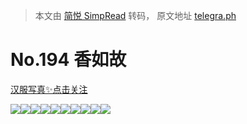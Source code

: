 > 本文由 [简悦 SimpRead](http://ksria.com/simpread/) 转码， 原文地址 [telegra.ph](https://telegra.ph/No-194-05-16)

No.194 香如故
==========

[汉服写真✨点击关注](https://t.me/hanfuxiezhen)

![](https://telegra.ph/file/8408b27c37a74ac2042c9.jpg)![](https://telegra.ph/file/6966ab86ab52516a896e2.jpg)![](https://telegra.ph/file/b618d91a9900e03f127d4.jpg)![](https://telegra.ph/file/3af479a10fcd92abd363f.jpg)![](https://telegra.ph/file/b190a44fe56d69c5f77a3.jpg)![](https://telegra.ph/file/63f3edc2096a13b3f02cd.jpg)![](https://telegra.ph/file/fbf0e3468d890ab18fafd.jpg)![](https://telegra.ph/file/50c722089233df391607d.jpg)![](https://telegra.ph/file/44ae49c5b0ac5fcadf2dc.jpg)![](https://telegra.ph/file/69d6a8a94b74e95a2c676.jpg)